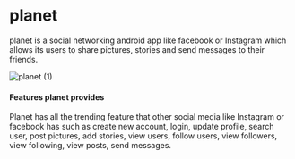 # planet
planet is a social networking android app like facebook or Instagram which allows its users to share pictures, stories and send messages to their friends.

![planet (1)](https://user-images.githubusercontent.com/63718517/188502725-3a8821ed-1456-45d9-98a7-1c2f5edc035b.png)

#### Features planet provides

Planet has all the trending feature that other social media like Instagram or facebook has such as create new account, login, update profile, search user, post pictures, add stories, view users, follow users, view followers, view following, view posts, send messages.

